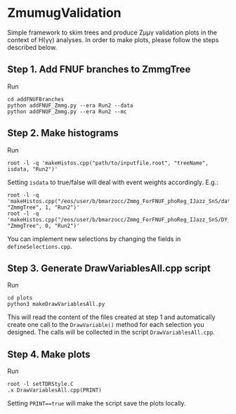 # ZmumugValidation
Simple framework to skim trees and produce Zμμγ validation plots in the context of H(γγ) analyses. In order to make plots, please follow the steps described below.

## Step 1. Add FNUF branches to ZmmgTree
Run
```
cd addFNUFBranches
python addFNUF_Zmmg.py --era Run2 --data
python addFNUF_Zmmg.py --era Run2 --mc
```

## Step 2. Make histograms
Run
```
root -l -q 'makeHistos.cpp("path/to/inputfile.root", "treeName", isdata, "Run2")'
```
Setting `isdata` to true/false will deal with event weights accordingly. E.g.:

```
root -l -q 'makeHistos.cpp("/eos/user/b/bmarzocc/Zmmg_ForFNUF_phoReg_IJazz_SnS/data_ZpT_S5_Run2_withFNUF_withPNCorr_fix_v3.root", "ZmmgTree", 1, "Run2")'
root -l -q 'makeHistos.cpp("/eos/user/b/bmarzocc/Zmmg_ForFNUF_phoReg_IJazz_SnS/DY_ZpT_S5_Run2_withFNUF_withPNCorr_fix_v3.root", "ZmmgTree", 0, "Run2")'
```
You can implement new selections by changing the fields in `defineSelections.cpp`.

## Step 3. Generate DrawVariablesAll.cpp script
Run
```
cd plots
python3 makeDrawVariablesAll.py
```
This will read the content of the files created at step 1 and automatically create one call to the `DrawVariable()` method for each selection you designed. The calls will be collected in the script `DrawVariablesAll.cpp`.

## Step 4. Make plots
Run
```
root -l setTDRStyle.C
.x DrawVariablesAll.cpp(PRINT)
```
Setting `PRINT==true` will make the script save the plots locally.

